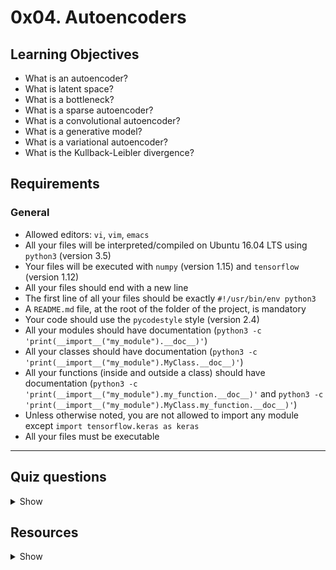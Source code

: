 # 0x04. Autoencoders


## Learning Objectives

*   What is an autoencoder?
*   What is latent space?
*   What is a bottleneck?
*   What is a sparse autoencoder?
*   What is a convolutional autoencoder?
*   What is a generative model?
*   What is a variational autoencoder?
*   What is the Kullback-Leibler divergence?

## Requirements

### General

*   Allowed editors: `vi`, `vim`, `emacs`
*   All your files will be interpreted/compiled on Ubuntu 16.04 LTS using `python3` (version 3.5)
*   Your files will be executed with `numpy` (version 1.15) and `tensorflow` (version 1.12)
*   All your files should end with a new line
*   The first line of all your files should be exactly `#!/usr/bin/env python3`
*   A `README.md` file, at the root of the folder of the project, is mandatory
*   Your code should use the `pycodestyle` style (version 2.4)
*   All your modules should have documentation (`python3 -c 'print(__import__("my_module").__doc__)'`)
*   All your classes should have documentation (`python3 -c 'print(__import__("my_module").MyClass.__doc__)'`)
*   All your functions (inside and outside a class) should have documentation (`python3 -c 'print(__import__("my_module").my_function.__doc__)'` and `python3 -c 'print(__import__("my_module").MyClass.my_function.__doc__)'`)
*   Unless otherwise noted, you are not allowed to import any module except `import tensorflow.keras as keras`
*   All your files must be executable



* * *

## Quiz questions
<details>
<summary>Show</summary>


#### Question #0

- [ ] What is a “vanilla” autoencoder?
- [ ] A compression model
- [ ] Composed of an encoder and decoder
- [ ] A generative model
- [ ] Learns a latent space representation
    
#### Question #1

What is a bottleneck?

- [ ] When you can no longer train your model

- [ ] The latent space representation
- [ ] The compressed input
- [ ] A layer that is smaller than the previous and next layers

#### Question #2

What is a VAE?

- [ ] An adversarial network

- [ ] A generative model

- [ ] Composed of an encoder and decoder

- [ ] A compression model

#### Question #3

What loss function(s) is/are used for training `vanilla` autoencoders?

- [ ] Mean Squared Error

- [ ] L2 Normalization

- [ ] Cross Entropy

- [ ] Kullback-Leibler Divergence

#### Question #4

What loss function(s) is/are used for training variational autoencoders?

- [ ] Mean Squared Error

- [ ] L2 Normalization

- [ ] Cross Entropy

- [ ] Kullback-Leibler Divergence

</details>


## Resources
<details>
<summary>Show</summary>
  
**Read or watch**:

*   [Autoencoder - definition](https://www.youtube.com/watch?v=FzS3tMl4Nsc&feature=youtu.be&t=73&ab_channel=HugoLarochelle)
*   [Autoencoder - loss function](https://www.youtube.com/watch?v=xTU79Zs4XKY&ab_channel=HugoLarochelle)
*   [Deep learning - deep autoencoder](https://www.youtube.com/watch?v=z5ZYm_wJ37c&ab_channel=HugoLarochelle)
*   [Introduction to autoencoders](https://www.jeremyjordan.me/autoencoders/)
*   [Variational Autoencoders - EXPLAINED!](https://www.youtube.com/watch?v=fcvYpzHmhvA&ab_channel=CodeEmporium) 
*   [Variational Autoencoders](https://www.youtube.com/watch?v=9zKuYvjFFS8&vl=en&ab_channel=ArxivInsights)
*   [Intuitively Understanding Variational Autoencoders](https://towardsdatascience.com/intuitively-understanding-variational-autoencoders-1bfe67eb5daf)
*   [Deep Generative Models](https://towardsdatascience.com/deep-generative-models-25ab2821afd3) 

**Definitions to skim**:

*   [Kullback–Leibler divergence](https://en.wikipedia.org/wiki/Relative_entropy) _recall its use in t-SNE_
*   [Autoencoder](https://en.wikipedia.org/wiki/Autoencoder)
*   [Generative model](https://en.wikipedia.org/wiki/Generative_model)

**References**:

*   [The Deep Learning textbook - Chapter 14: Autoencoders](https://www.deeplearningbook.org/contents/autoencoders.html)
*   [Reducing the Dimensionality of Data with Neural Networks 2006](https://www.cs.toronto.edu/~hinton/science.pdf)


## Tasks
#### 0\. "Vanilla" Autoencoder 

Write a function `def autoencoder(input_dims, hidden_layers, latent_dims):` that creates an autoencoder:

*   `input_dims` is an integer containing the dimensions of the model input
*   `hidden_layers` is a list containing the number of nodes for each hidden layer in the encoder, respectively
    *   the hidden layers should be reversed for the decoder
*   `latent_dims` is an integer containing the dimensions of the latent space representation
*   Returns: `encoder, decoder, auto`
    *   `encoder` is the encoder model
    *   `decoder` is the decoder model
    *   `auto` is the full autoencoder model
*   The autoencoder model should be compiled using adam optimization and binary cross-entropy loss
*   All layers should use a `relu` activation except for the last layer in the decoder, which should use `sigmoid`

```
    
    $ ./0-main.py
    Epoch 1/50
    60000/60000 [==============================] - 5s 85us/step - loss: 0.2504 - val_loss: 0.1667
    Epoch 2/50
    60000/60000 [==============================] - 5s 84us/step - loss: 0.1498 - val_loss: 0.1361
    Epoch 3/50
    60000/60000 [==============================] - 5s 83us/step - loss: 0.1312 - val_loss: 0.1242
    Epoch 4/50
    60000/60000 [==============================] - 5s 79us/step - loss: 0.1220 - val_loss: 0.1173
    Epoch 5/50
    60000/60000 [==============================] - 5s 79us/step - loss: 0.1170 - val_loss: 0.1132

    ...

    Epoch 46/50
    60000/60000 [==============================] - 5s 80us/step - loss: 0.0852 - val_loss: 0.0850
    Epoch 47/50
    60000/60000 [==============================] - 5s 81us/step - loss: 0.0851 - val_loss: 0.0846
    Epoch 48/50
    60000/60000 [==============================] - 5s 84us/step - loss: 0.0850 - val_loss: 0.0848
    Epoch 49/50
    60000/60000 [==============================] - 5s 80us/step - loss: 0.0849 - val_loss: 0.0845
    Epoch 50/50
    60000/60000 [==============================] - 5s 85us/step - loss: 0.0848 - val_loss: 0.0844
    6.5280433

![]()
```
**Repo:**

*   GitHub repository: `holbertonschool-machine_learning`
*   Directory: `unsupervised_learning/0x04-autoencoders`
*   File: [`0-vanilla.py`](./0-vanilla.py)




#### 1\. Sparse Autoencoder 

Write a function `def sparse(input_dims, hidden_layers, latent_dims, lambtha):` that creates a sparse autoencoder:

*   `input_dims` is an integer containing the dimensions of the model input
*   `hidden_layers` is a list containing the number of nodes for each hidden layer in the encoder, respectively
    *   the hidden layers should be reversed for the decoder
*   `latent_dims` is an integer containing the dimensions of the latent space representation
*   `lambtha` is the regularization parameter used for L1 regularization on the encoded output
*   Returns: `encoder, decoder, auto`
    *   `encoder` is the encoder model
    *   `decoder` is the decoder model
    *   `auto` is the sparse autoencoder model
*   The sparse autoencoder model should be compiled using adam optimization and binary cross-entropy loss
*   All layers should use a `relu` activation except for the last layer in the decoder, which should use `sigmoid`

```    
    $ ./1-main.py
    Epoch 1/50
    60000/60000 [==============================] - 6s 102us/step - loss: 0.3123 - val_loss: 0.2538
    Epoch 2/100
    60000/60000 [==============================] - 6s 96us/step - loss: 0.2463 - val_loss: 0.2410
    Epoch 3/100
    60000/60000 [==============================] - 5s 90us/step - loss: 0.2400 - val_loss: 0.2381
    Epoch 4/100
    60000/60000 [==============================] - 5s 80us/step - loss: 0.2379 - val_loss: 0.2360
    Epoch 5/100
    60000/60000 [==============================] - 5s 82us/step - loss: 0.2360 - val_loss: 0.2339

    ...

    Epoch 96/100
    60000/60000 [==============================] - 5s 80us/step - loss: 0.1602 - val_loss: 0.1609
    Epoch 97/100
    60000/60000 [==============================] - 5s 84us/step - loss: 0.1601 - val_loss: 0.1608
    Epoch 98/100
    60000/60000 [==============================] - 5s 87us/step - loss: 0.1601 - val_loss: 0.1601
    Epoch 99/100
    60000/60000 [==============================] - 5s 89us/step - loss: 0.1601 - val_loss: 0.1604
    Epoch 100/100
    60000/60000 [==============================] - 5s 82us/step - loss: 0.1597 - val_loss: 0.1601
    0.016292876

![](https://holbertonintranet.s3.amazonaws.com/uploads/medias/2020/6/4259218c39ff1a590ed499023c84b5a5242b91c2.png?X-Amz-Algorithm=AWS4-HMAC-SHA256&X-Amz-Credential=AKIARDDGGGOUWMNL5ANN%2F20200824%2Fus-east-1%2Fs3%2Faws4_request&X-Amz-Date=20200824T142528Z&X-Amz-Expires=86400&X-Amz-SignedHeaders=host&X-Amz-Signature=b201eefc02d40eaceee22169435e83d4fee14fdd757e75a4ff1144c73d38af73)
``` 
**Repo:**

*   GitHub repository: `holbertonschool-machine_learning`
*   Directory: `unsupervised_learning/0x04-autoencoders`
*   File: [`1-sparse.py`](./1-sparse.py)


#### 2\. Convolutional Autoencoder 

Write a function `def autoencoder(input_dims, filters, latent_dims):` that creates a convolutional autoencoder:

*   `input_dims` is a tuple of integers containing the dimensions of the model input
*   `filters` is a list containing the number of filters for each convolutional layer in the encoder, respectively
    *   the filters should be reversed for the decoder
*   `latent_dims` is a tuple of integers containing the dimensions of the latent space representation
*   Each convolution in the encoder should use a kernel size of `(3, 3)` with same padding and `relu` activation, followed by max pooling of size `(2, 2)`
*   Each convolution in the decoder, except for the last two, should use a filter size of `(3, 3)` with same padding and `relu` activation, followed by upsampling of size `(2, 2)`
    *   The second to last convolution should instead use valid padding
    *   The last convolution should have the same number of filters as the number of channels in `input_dims` with `sigmoid` activation and no upsampling
*   Returns: `encoder, decoder, auto`
    *   `encoder` is the encoder model
    *   `decoder` is the decoder model
    *   `auto` is the full autoencoder model
*   The autoencoder model should be compiled using adam optimization and binary cross-entropy loss


``` 
    $ ./2-main.py
    Epoch 1/50
    60000/60000 [==============================] - 49s 810us/step - loss: 63.9743 - val_loss: 43.5109
    Epoch 2/50
    60000/60000 [==============================] - 48s 804us/step - loss: 39.9287 - val_loss: 37.1333
    Epoch 3/50
    60000/60000 [==============================] - 48s 803us/step - loss: 35.7883 - val_loss: 34.1952
    Epoch 4/50
    60000/60000 [==============================] - 48s 792us/step - loss: 33.4408 - val_loss: 32.2462
    Epoch 5/50
    60000/60000 [==============================] - 47s 791us/step - loss: 31.8871 - val_loss: 30.9729

    ...

    Epoch 46/50
    60000/60000 [==============================] - 45s 752us/step - loss: 23.9016 - val_loss: 23.6926
    Epoch 47/50
    60000/60000 [==============================] - 45s 754us/step - loss: 23.9029 - val_loss: 23.7102
    Epoch 48/50
    60000/60000 [==============================] - 45s 750us/step - loss: 23.8331 - val_loss: 23.5239
    Epoch 49/50
    60000/60000 [==============================] - 46s 771us/step - loss: 23.8047 - val_loss: 23.5510
    Epoch 50/50
    60000/60000 [==============================] - 46s 772us/step - loss: 23.7744 - val_loss: 23.4939
    2.4494107

![](https://holbertonintranet.s3.amazonaws.com/uploads/medias/2020/6/9ae05866da7bb93a051bd59028bc0885d14ea71c.png?X-Amz-Algorithm=AWS4-HMAC-SHA256&X-Amz-Credential=AKIARDDGGGOUWMNL5ANN%2F20200824%2Fus-east-1%2Fs3%2Faws4_request&X-Amz-Date=20200824T142528Z&X-Amz-Expires=86400&X-Amz-SignedHeaders=host&X-Amz-Signature=22c1aa7096f38df55571301816a6e974411747604b60df8e244e4fefca5169c1)
``` 
**Repo:**

*   GitHub repository: `holbertonschool-machine_learning`
*   Directory: `unsupervised_learning/0x04-autoencoders`
*   File: [`2-convolutional.py`](./2-convolutional.py)


#### 3\. Variational Autoencoder 

Write a function `def autoencoder(input_dims, hidden_layers, latent_dims):` that creates a variational autoencoder:

*   `input_dims` is an integer containing the dimensions of the model input
*   `hidden_layers` is a list containing the number of nodes for each hidden layer in the encoder, respectively
    *   the hidden layers should be reversed for the decoder
*   `latent_dims` is an integer containing the dimensions of the latent space representation
*   Returns: `encoder, decoder, auto`
    *   `encoder` is the encoder model, which should output the latent representation, the mean, and the log variance, respectively
    *   `decoder` is the decoder model
    *   `auto` is the full autoencoder model
*   The autoencoder model should be compiled using adam optimization and binary cross-entropy loss
*   All layers should use a `relu` activation except for the mean and log variance layers in the encoder, which should use `None`, and the last layer in the decoder, which should use `sigmoid`

``` 
    $ ./3-main.py
    Epoch 1/50
    60000/60000 [==============================] - 15s 242us/step - loss: 214.4525 - val_loss: 177.2306
    Epoch 2/50
    60000/60000 [==============================] - 11s 175us/step - loss: 171.7558 - val_loss: 168.7191
    Epoch 3/50
    60000/60000 [==============================] - 11s 182us/step - loss: 167.4977 - val_loss: 166.5061
    Epoch 4/50
    60000/60000 [==============================] - 11s 179us/step - loss: 165.6473 - val_loss: 165.1279
    Epoch 5/50
    60000/60000 [==============================] - 11s 181us/step - loss: 164.0918 - val_loss: 163.7083

    ...

    Epoch 46/50
    60000/60000 [==============================] - 15s 249us/step - loss: 148.1491 - val_loss: 151.3205
    Epoch 47/50
    60000/60000 [==============================] - 12s 204us/step - loss: 148.0358 - val_loss: 151.2141
    Epoch 48/50
    60000/60000 [==============================] - 11s 179us/step - loss: 147.9396 - val_loss: 151.3823
    Epoch 49/50
    60000/60000 [==============================] - 13s 223us/step - loss: 147.8144 - val_loss: 151.4026
    Epoch 50/50
    60000/60000 [==============================] - 11s 189us/step - loss: 147.6572 - val_loss: 151.1969
    [[-0.33454233 -3.0770888 ]
     [-0.68772286  0.52945304]
     [ 3.1372023  -1.5037178 ]
     [-0.46997875  2.4711971 ]
     [-2.239822   -0.91364074]
     [ 2.7829633  -1.2185467 ]
     [-0.8319831  -0.97430193]
     [-1.3994675  -0.16924876]
     [-0.2642493  -0.45080736]
     [-0.3476941  -1.5133704 ]]
    [[0.07307572 0.18656202]
     [0.04450396 0.03617072]
     [0.15917557 0.09816898]
     [0.07885559 0.056187  ]
     [0.11542598 0.07378525]
     [0.14280568 0.0857826 ]
     [0.0790622  0.07540198]
     [0.08175724 0.05216441]
     [0.05364255 0.05444151]
     [0.04280119 0.07214296]]

![](https://holbertonintranet.s3.amazonaws.com/uploads/medias/2020/6/746ae5925f1f5dd60ebd3e5e2df45bfeb955f939.png?X-Amz-Algorithm=AWS4-HMAC-SHA256&X-Amz-Credential=AKIARDDGGGOUWMNL5ANN%2F20200824%2Fus-east-1%2Fs3%2Faws4_request&X-Amz-Date=20200824T142528Z&X-Amz-Expires=86400&X-Amz-SignedHeaders=host&X-Amz-Signature=10afa22c306766f0f375939141f5876677ca80dd0077e7d17d19bc2fc022170b)

![](https://holbertonintranet.s3.amazonaws.com/uploads/medias/2020/6/aa86806adfdc4c2ea7394df066867c47d0beaf93.png?X-Amz-Algorithm=AWS4-HMAC-SHA256&X-Amz-Credential=AKIARDDGGGOUWMNL5ANN%2F20200824%2Fus-east-1%2Fs3%2Faws4_request&X-Amz-Date=20200824T142528Z&X-Amz-Expires=86400&X-Amz-SignedHeaders=host&X-Amz-Signature=dd63b21156d380e1419e99649bcaf028de11ee23da37e7cb06602e444ab967b7)
``` 
**Repo:**

*   GitHub repository: `holbertonschool-machine_learning`
*   Directory: `unsupervised_learning/0x04-autoencoders`
*   File: [`3-variational.py`](./3-variational.py)

</details>
